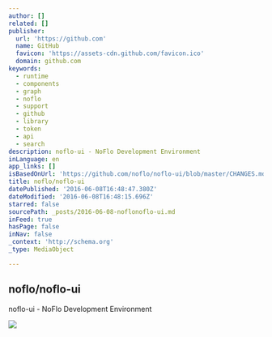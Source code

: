 ```yaml
---
author: []
related: []
publisher:
  url: 'https://github.com'
  name: GitHub
  favicon: 'https://assets-cdn.github.com/favicon.ico'
  domain: github.com
keywords:
  - runtime
  - components
  - graph
  - noflo
  - support
  - github
  - library
  - token
  - api
  - search
description: noflo-ui - NoFlo Development Environment
inLanguage: en
app_links: []
isBasedOnUrl: 'https://github.com/noflo/noflo-ui/blob/master/CHANGES.md'
title: noflo/noflo-ui
datePublished: '2016-06-08T16:48:47.380Z'
dateModified: '2016-06-08T16:48:15.696Z'
starred: false
sourcePath: _posts/2016-06-08-noflonoflo-ui.md
inFeed: true
hasPage: false
inNav: false
_context: 'http://schema.org'
_type: MediaObject

---
```

<article style=""><h1>noflo/noflo-ui</h1><p>noflo-ui - NoFlo Development Environment</p><img src="https://avatars2.githubusercontent.com/u/1485822?v=3&amp;s=400" /></article>